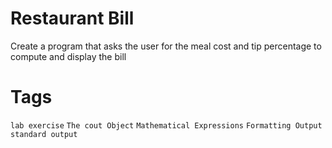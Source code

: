 # Restaurant Bill
Create a program that asks the user for the meal cost and tip percentage to compute and display the bill

# Tags
`lab exercise` `The cout Object` `Mathematical Expressions` `Formatting Output` `standard output`
